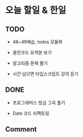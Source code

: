 # 오늘 할일 & 한일

## TODO

- 48~49예습, todos 모듈화

- 클린코드 요약본 보기

- 알고리즘 문제 풀기

- 시간 남으면 타입스크립트 강의 듣기

## DONE

- 프로그래머스 방금 그곡 풀기

- Date 코드 리팩토링

## Comment
